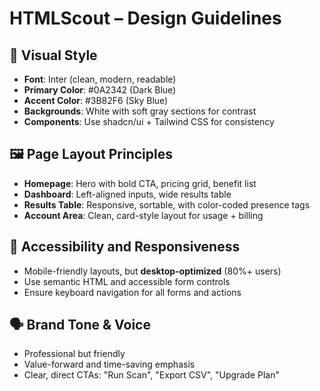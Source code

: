 
# HTMLScout – Design Guidelines

## 🎨 Visual Style

* **Font**: Inter (clean, modern, readable)
* **Primary Color**: #0A2342 (Dark Blue)
* **Accent Color**: #3B82F6 (Sky Blue)
* **Backgrounds**: White with soft gray sections for contrast
* **Components**: Use shadcn/ui + Tailwind CSS for consistency

## 🖼️ Page Layout Principles

* **Homepage**: Hero with bold CTA, pricing grid, benefit list
* **Dashboard**: Left-aligned inputs, wide results table
* **Results Table**: Responsive, sortable, with color-coded presence tags
* **Account Area**: Clean, card-style layout for usage + billing

## 📱 Accessibility and Responsiveness

* Mobile-friendly layouts, but **desktop-optimized** (80%+ users)
* Use semantic HTML and accessible form controls
* Ensure keyboard navigation for all forms and actions

## 🗣️ Brand Tone & Voice

* Professional but friendly
* Value-forward and time-saving emphasis
* Clear, direct CTAs: "Run Scan", "Export CSV", "Upgrade Plan"
